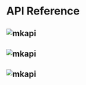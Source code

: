 # API Reference

## ![mkapi](unclogger.get_logger)

## ![mkapi](unclogger.context_bind)

## ![mkapi](unclogger.configure)
